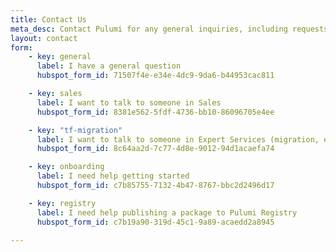 ```yaml
---
title: Contact Us
meta_desc: Contact Pulumi for any general inquiries, including requests for pricing, support, or training.
layout: contact
form:
    - key: general
      label: I have a general question
      hubspot_form_id: 71507f4e-e34e-4dc9-9da6-b44953cac811

    - key: sales
      label: I want to talk to someone in Sales
      hubspot_form_id: 8381e562-5fdf-4736-bb10-86096705e4ee

    - key: "tf-migration"
      label: I want to talk to someone in Expert Services (migration, etc)
      hubspot_form_id: 8c64aa2d-7c77-4d8e-9012-94d1acaefa74

    - key: onboarding
      label: I need help getting started
      hubspot_form_id: c7b85755-7132-4b47-8767-bbc2d2496d17

    - key: registry
      label: I need help publishing a package to Pulumi Registry
      hubspot_form_id: c7b19a90-319d-45c1-9a89-acaedd2a8945

---
```

